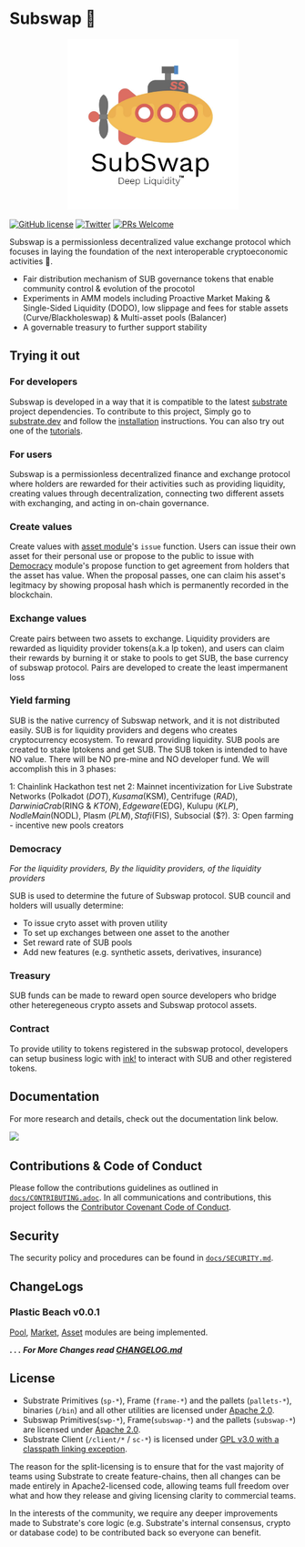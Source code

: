 # Subswap 🌊

<p align="center">
  <img src="/docs/media/subswap.jpg" width="300">
</p>

[![GitHub license](https://img.shields.io/badge/license-GPL3%2FApache2-blue)](LICENSE) 
[![Twitter](https://img.shields.io/twitter/follow/SubstrateSwap?label=Follow&style=social)](https://twitter.com/SubstrateSwap)
[![PRs Welcome](https://img.shields.io/badge/PRs-welcome-brightgreen.svg)](docs/CONTRIBUTING.adoc)


Subswap is a permissionless decentralized value exchange protocol which focuses in laying the foundation of the next interoperable cryptoeconomic activities 🚢.
- Fair distribution mechanism of SUB governance tokens that enable community control & evolution of the procotol 
- Experiments in AMM models including Proactive Market Making & Single-Sided Liquidity (DODO), low slippage and fees for stable assets (Curve/Blackholeswap) & Multi-asset pools (Balancer)
- A governable treasury to further support stability 

## Trying it out

### For developers
Subswap is developed in a way that it is compatible to the latest [substrate](www.github.com/paritytech/substrate) project dependencies.
To contribute to this project, Simply go to [substrate.dev](https://substrate.dev) and follow the 
[installation](https://substrate.dev/docs/en/knowledgebase/getting-started/) instructions. You can 
also try out one of the [tutorials](https://substrate.dev/en/tutorials).

### For users

Subswap is a permissionless decentralized finance and exchange protocol where holders are rewarded for their activities such as providing liquidity, creating values through decentralization, connecting two different assets with exchanging, and acting in on-chain governance.

### Create values

Create values with [asset module](./frame/asset/lib.rs)'s `issue` function. Users can issue their own asset for their personal use or propose to the public to issue with [Democracy](./frame/democracy/lib.rs) module's propose function to get agreement from holders that the asset has value. When the proposal passes, one can claim his asset's legitmacy by showing proposal hash which is permanently recorded in the blockchain.

### Exchange values

Create pairs between two assets to exchange. Liquidity providers are rewarded as liquidity provider tokens(a.k.a lp token), and users can claim their rewards by burning it or stake to pools to get SUB, the base currency of subswap protocol. Pairs are developed to create the least impermanent loss 

### Yield farming

SUB is the native currency of Subswap network, and it is not distributed easily. SUB is for liquidity providers and degens who creates cryptocurrency ecosystem. To reward providing liquidity. SUB pools are created to stake lptokens and get SUB. The SUB token is intended to have NO value.  There will be NO pre-mine and NO developer fund.  We will accomplish this in 3 phases:

1: Chainlink Hackathon test net
2: Mainnet incentivization for Live Substrate Networks (Polkadot ($DOT), Kusama ($KSM), Centrifuge ($RAD), Darwinia Crab ($RING & $KTON), Edgeware ($EDG), Kulupu ($KLP), Nodle Main ($NODL), Plasm ($PLM), Stafi ($FIS), Subsocial ($?). 
3: Open farming - incentive new pools creators 

### Democracy
*For the liquidity providers, By the liquidity providers, of the liquidity providers* 

SUB is used to determine the future of Subswap protocol. SUB council and holders will usually determine:
- To issue cryto asset with proven utility
- To set up exchanges between one asset to the another
- Set reward rate of SUB pools
- Add new features (e.g. synthetic assets, derivatives, insurance)

### Treasury

SUB funds can be made to reward open source developers who bridge other heteregeneous crypto assets and Subswap protocol assets. 

### Contract

To provide utility to tokens registered in the subswap protocol, developers can setup business logic with [ink!]() to interact with SUB and other registered tokens. 

## Documentation

For more research and details, check out the documentation link below.

<a href=""><img src="https://github.com/terra-project/houston/blob/master/assets/gitbook.png" width="300"></a>

## Contributions & Code of Conduct

Please follow the contributions guidelines as outlined in [`docs/CONTRIBUTING.adoc`](docs/CONTRIBUTING.adoc). In all communications and contributions, this project follows the [Contributor Covenant Code of Conduct](docs/CODE_OF_CONDUCT.md).

## Security

The security policy and procedures can be found in [`docs/SECURITY.md`](docs/SECURITY.md).

## ChangeLogs

### Plastic Beach v0.0.1

[Pool](), [Market](), [Asset]() modules are being implemented.

**.
.
.**
***For More Changes read [CHANGELOG.md](CHANGELOG.md)***

## License

- Substrate Primitives (`sp-*`), Frame (`frame-*`) and the pallets (`pallets-*`), binaries (`/bin`) and all other utilities are licensed under [Apache 2.0](LICENSE-APACHE2).
- Subswap Primitives(`swp-*`), Frame(`subswap-*`) and the pallets (`subswap-*`) are licensed under [Apache 2.0](LICENSE-APACHE2).
- Substrate Client (`/client/*` / `sc-*`) is licensed under [GPL v3.0 with a classpath linking exception](LICENSE-GPL3).

The reason for the split-licensing is to ensure that for the vast majority of teams using Substrate to create feature-chains, then all changes can be made entirely in Apache2-licensed code, allowing teams full freedom over what and how they release and giving licensing clarity to commercial teams.

In the interests of the community, we require any deeper improvements made to Substrate's core logic (e.g. Substrate's internal consensus, crypto or database code) to be contributed back so everyone can benefit.
